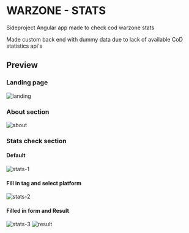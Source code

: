 # WARZONE - STATS
<p>Sideproject Angular app made to check cod warzone stats</p>
<p>Made custom back end with dummy data due to lack of available CoD statistics api's</p>

## Preview
### Landing page
![landing](https://github.com/Mario-Daoud/hprj_wz-stats/assets/113902874/37e85e8f-5abc-4f36-b912-eac275ed5885)

### About section
![about](https://github.com/Mario-Daoud/hprj_wz-stats/assets/113902874/86e7899a-7be0-4b11-9931-dc0ce84a87bb)

### Stats check section
#### Default
![stats-1](https://github.com/Mario-Daoud/hprj_wz-stats/assets/113902874/1b444236-27f7-4d6e-bea2-2facaa36301c)
#### Fill in tag and select platform
![stats-2](https://github.com/Mario-Daoud/hprj_wz-stats/assets/113902874/07721a18-5992-4712-9261-bcbce53e5aa5)
#### Filled in form and Result
![stats-3](https://github.com/Mario-Daoud/hprj_wz-stats/assets/113902874/b1cd5465-cc43-49fb-bf4e-571afc00fd2d)
![result](https://github.com/Mario-Daoud/hprj_wz-stats/assets/113902874/a693d57a-e0eb-4674-8e90-ce5fcb9bfaeb)
